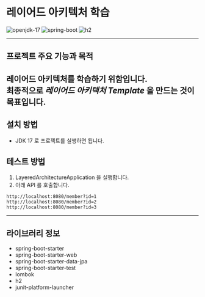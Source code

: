 # 레이어드 아키텍처 학습
<img src="https://img.shields.io/badge/openjdk_17-000000?style=for-the-badge&logo=openjdk&logoColor=white" alt="openjdk-17">
<img src="https://img.shields.io/badge/spring_boot-6DB33F?style=for-the-badge&logo=spring&logoColor=white" alt="spring-boot">
<img src="https://img.shields.io/badge/h2-4479A1?style=for-the-badge&logo=wikidata&logoColor=white" alt="h2">

---
## 프로젝트 주요 기능과 목적
레이어드 아키텍처를 학습하기 위함입니다.  
최종적으로 ***레이어드 아키텍처 Template*** 을 만드는 것이 목표입니다.
---
## 설치 방법
- JDK 17 로 프로젝트를 실행하면 됩니다.

## 테스트 방법
1. LayeredArchitectureApplication 을 실행합니다.
2. 아래 API 를 호출합니다.
```
http://localhost:8080/member?id=1
http://localhost:8080/member?id=2
http://localhost:8080/member?id=3
```
---
## 라이브러리 정보
- spring-boot-starter
- spring-boot-starter-web
- spring-boot-starter-data-jpa
- spring-boot-starter-test
- lombok
- h2
- junit-platform-launcher
